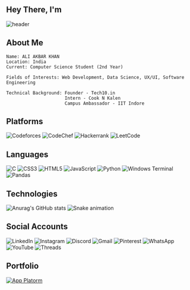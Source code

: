 
## Hey There, I'm

![header](https://capsule-render.vercel.app/api?type=venom&color=gradient&customColorList=0,2,2,5,30&height=150&section=header&text=Ali%20Akbar%20Khan&fontSize=50&animation=fadeIn)

## About Me

    Name: ALI AKBAR KHAN
    Location: India
    Current: Computer Science Student (2nd Year)

    Fields of Interests: Web Development, Data Science, UX/UI, Software Engineering
    
    Technical Background: Founder - Tech10.in
                          Intern - Cook N Kalen
                          Campus Ambassador - IIT Indore 
    
    


## Platforms

![Codeforces](https://img.shields.io/badge/Codeforces-445f9d?style=for-the-badge&logo=Codeforces&logoColor=white)
![CodeChef](https://img.shields.io/badge/CodeChef-%23964B00.svg?style=for-the-badge&logo=CodeChef&logoColor=white)
![Hackerrank](https://img.shields.io/badge/-Hackerrank-2EC866?style=for-the-badge&logo=HackerRank&logoColor=white)
![LeetCode](https://img.shields.io/badge/LeetCode-000000?style=for-the-badge&logo=LeetCode&logoColor=#d16c06)

## Languages

![C](https://img.shields.io/badge/c-%2300599C.svg?style=for-the-badge&logo=c&logoColor=white)
![CSS3](https://img.shields.io/badge/css3-%231572B6.svg?style=for-the-badge&logo=css3&logoColor=white)
![HTML5](https://img.shields.io/badge/html5-%23E34F26.svg?style=for-the-badge&logo=html5&logoColor=white)
![JavaScript](https://img.shields.io/badge/javascript-%23323330.svg?style=for-the-badge&logo=javascript&logoColor=%23F7DF1E)
![Python](https://img.shields.io/badge/python-3670A0?style=for-the-badge&logo=python&logoColor=ffdd54)
![Windows Terminal](https://img.shields.io/badge/Windows%20Terminal-%234D4D4D.svg?style=for-the-badge&logo=windows-terminal&logoColor=white)
![Pandas](https://img.shields.io/badge/pandas-%23150458.svg?style=for-the-badge&logo=pandas&logoColor=white)

## Technologies
![Anurag's GitHub stats](https://github-readme-stats.vercel.app/api?username=aliiakbarkhan&show_icons=true&theme=github_dark_dimmed)
![Snake animation](https://github.com/aliiakbarkhan/aliiakbarkhan/blob/output/github-contribution-grid-snake.svg)




## Social Accounts

![LinkedIn](https://img.shields.io/badge/linkedin-%230077B5.svg?style=for-the-badge&logo=linkedin&logoColor=white)
![Instagram](https://img.shields.io/badge/Instagram-%23E4405F.svg?style=for-the-badge&logo=Instagram&logoColor=white)
![Discord](https://img.shields.io/badge/Discord-%235865F2.svg?style=for-the-badge&logo=discord&logoColor=white)
![Gmail](https://img.shields.io/badge/Gmail-D14836?style=for-the-badge&logo=gmail&logoColor=white)
![Pinterest](https://img.shields.io/badge/Pinterest-%23E60023.svg?style=for-the-badge&logo=Pinterest&logoColor=white)
![WhatsApp](https://img.shields.io/badge/WhatsApp-25D366?style=for-the-badge&logo=whatsapp&logoColor=white)
![YouTube](https://img.shields.io/badge/YouTube-%23FF0000.svg?style=for-the-badge&logo=YouTube&logoColor=white)
![Threads](https://img.shields.io/badge/Threads-000000?style=for-the-badge&logo=Threads&logoColor=white)

## Portfolio

[![App Platorm](https://i.giphy.com/media/v1.Y2lkPTc5MGI3NjExejJnOTh5a3k4OG5wdTVybzYzcms5aWp2ZnczdHVpc2M3aXZiajQwZCZlcD12MV9pbnRlcm5hbF9naWZfYnlfaWQmY3Q9Zw/NnMH7LDpZTPZS/giphy.gif)](https://bento.me/aliakbarkhan)






